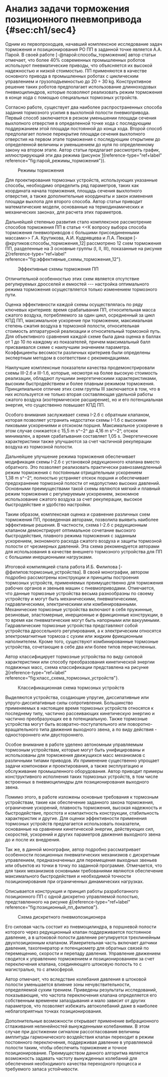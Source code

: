 # Анализ задачи торможения позиционного пневмопривода {#sec:ch1/sec4}

Одним из первопроходцев, начавший комплексное исследование задач
торможения и позиционирования РО ПП в заданной точке является А.А.
Парой. В своей работе [-@парой:способы_торможения] автор статьи
отмечает, что более 40% современных промышленных роботов используют
пневматические приводы, что объясняется их высокой надежностью и низкой
стоимостью. ПП применяются в качестве основного привода в промышленных
роботах с циклическим управлением и грузоподъемностью до
20 $\div$ 30 kg. Конструктивное решение таких роботов предполагает
использование длинноходовых пневмоцилиндров, которые позволяют
реализовать режим торможения в конце хода с помощью специальных
тормозных устройств.

Согласно работе, существует два наиболее распространенных способа
задания тормозного усилия в выхлопной полости пневмопривода. Первый
способ заключается в резком уменьшении площади сечения выхлопного
отверстия в определенной точке хода с последующим поддержанием этой
площади постоянной до конца хода. Второй способ предполагает полное
перекрытие площади сечения выхлопного отверстия на первом этапе
торможения с последующим открытием до определенной величины и
уменьшением до нуля по определенному закону на втором этапе. Автор
статьи предлагает рассмотреть график, иллюстрирующий эти два режима
(рисунок [1](#fig:парой_режимы_торможения){reference-type="ref+label"
reference="fig:парой_режимы_торможения"}).

<figure id="fig:парой_режимы_торможения">

<figcaption>Режимы торможения</figcaption>
</figure>

Для проектирования тормозных устройств, использующих указанные способы,
необходимо определить ряд параметров, таких как координата начала
торможения, площадь сечения выхлопного отверстия, а также дополнительные
координаты и закон изменения площади выхлопа для второго способа. Автор
статьи приводит математические модели, основанные на термодинамических и
механических законах, для расчета этих параметров.

Дальнейшей степенью развития стало комплексное рассмотрение способов
торможения ПП в статье \<\<К вопросу выбора способа торможения
пневмоприводов с большими присоединенными массами\>\> Г.А. Крутикова,
А.И. Кудрявцева и Л.А. Пекаря [-@крутиков:способы_торможения_12]
рассмотрено 12 схем торможения ПП, разделенные на 3 основные группы (I,
II, III), показанные на рисунке
[2](#fig:эффективные_схемы_торможения_12){reference-type="ref+label"
reference="fig:эффективные_схемы_торможения_12"}.

<figure id="fig:эффективные_схемы_торможения_12">

<figcaption>Эффективные схемы торможения ПП</figcaption>
</figure>

Отличительной особенностью этих схем является отсутствие регулируемых
дросселей и емкостей --- настройка оптимального режима торможения
осуществляется только изменением тормозного пути.

Оценка эффективности каждой схемы осуществлялась по ряду ключевых
критериев: время срабатывания ПП, относительная масса сжатого воздуха,
потребляемого за один цикл, осредненный за цикл КПД ПП, максимальное
ускорение при торможении, максимальная степень сжатия воздуха в
тормозной полости, относительная стоимость аппаратурной реализации и
относительный тормозной путь. Для объективного сравнения каждой схеме
была дана оценка в баллах от 1 до 10 по каждому из показателей, причем
максимальный балл присваивался схеме с наилучшим значением параметра.
Коэффициенты весомости различных критериев были определены экспертным
методом в соответствии с рекомендациями.

Наилучшие комплексные показатели качества продемонстрировали схемы
III-2.б и III-1.б, которые, несмотря на более высокую стоимость
реализации, обладают лучшими энергетическими характеристиками, высоким
быстродействием и более плавным режимом торможения. Принципиальное
отличие этих схем группы III заключается в том, что в них используется
не только вторая составляющая удельной работы сжатого воздуха
(изотермическое расширение), но и его потенциальная энергия, что
существенно повышает КПД ПП.

Особого внимания заслуживает схема I-2.б с обратным клапаном, которая
позволяет устранить недостатки схемы I-1.б с высокими пиковыми
ускорениями и отскоком поршня. Максимальное ускорение в этом случае
снижается с 15,5 m s^−2^ до 4,16 m s^−2^, отскок минимален, а время
срабатывания составляет 1,05 s. Энергетические характеристики также
улучшаются за счет частичной рекуперации воздуха из тормозной полости.

Дальнейшее улучшение режима торможения обеспечивает модификация схемы
I-2.б с установкой редукционного клапана вместо обратного. Это позволяет
реализовать практически равнозамедленный режим торможения с постоянным
отрицательным ускорением 1,38 m s^−2^, полностью устраняет отскок поршня
и обеспечивает предохранение тормозной полости от недопустимо высоких
давлений. Основными преимуществами такой схемы являются мягкий и плавный
режим торможения с регулируемым ускорением, экономное использование
сжатого воздуха за счет рекуперации, высокое быстродействие и удобство
настройки.

Таким образом, комплексная оценка и сравнение различных схем торможения
ПП, проведенная авторами, позволила выявить наиболее эффективные
решения. В частности, схема I-2.б с редукционным клапаном демонстрирует
оптимальное сочетание высокого быстродействия, плавного режима
торможения с заданным ускорением, экономного расхода сжатого воздуха и
защиты тормозной полости от чрезмерных давлений. Эта схема рекомендуется
авторами для использования в качестве внешнего тормозного устройства для
ПП с большими инерционными нагрузками.

Итоговой компиляцией стала работа И.Б. Филипова
[-@филипов:тормозные_устройства]. В своей монографии, автором подробно
рассмотрены конструкции и принципы построения тормозных устройств,
применяемых преимущественно для торможения рабочих органов и звеньев
машин с пневмоприводами. Отмечается, что данные тормозные устройства
весьма разнообразны по своему устройству и могут быть механическими,
пневматическими, гидравлическими, электрическими или комбинированными.
Механические тормозные устройства включают в себя пружинные, резиновые,
эластомерные, инерционные и фрикционные конструкции, в то время как
пневматические могут быть напорными или вакуумными. Гидравлические
тормозные устройства представляют собой устройства дроссельного
регулирования, а к электрическим относятся электромагнитные тормоза с
сухим или жидким фрикционным наполнителем. Кроме того, существуют
комбинированные тормозные устройства, сочетающие в себе два или более
типов перечисленных.

Автор классифицирует тормозные устройства по виду силовой характеристики
или способу преобразования кинетической энергии подвижных масс, схема
классификации представлена на рисунке
[3](#fig:класс_схема_тормозных_устройств){reference-type="ref+label"
reference="fig:класс_схема_тормозных_устройств"}.

<figure id="fig:класс_схема_тормозных_устройств">

<figcaption>Классификационная схема тормозных устройств</figcaption>
</figure>

Выделяются устройства, создающие упругие, диссипативные или
упруго-диссипативные силы сопротивления. Большинство применяемых в
настоящее время тормозных устройств относятся к последнему типу,
частично рассеивающих кинетическую энергию и частично преобразующих ее в
потенциальную. Также тормозные устройства могут быть
возвратно-поступательного или поворотно-вращательного типа движения
выходного звена, а по виду действия - одностороннего или двустороннего.

Особое внимание в работе уделено автономным управляемым тормозным
устройствам, которые могут быть унифицированы и использованы для
торможения движущихся масс механизмов с различными типами приводов. Их
применение существенно упрощает задачи компоновки и проектирования, а
также эксплуатацию и обслуживание промышленного оборудования. Автор
приводит примеры конструктивного исполнения таких тормозных устройств, в
том числе встроенных в пневмоцилиндры для позиционирования выходного
звена.

Помимо этого, в работе изложены основные требования к тормозным
устройствам, такие как обеспечение заданного закона торможения,
ограничение ускорений, плавность торможения, высокая надежность и
быстродействие, простота и компактность конструкции, стабильность
характеристик и другие. Для оценки эффективности применения тормозных
устройств предлагается использовать показатели, основанные на сравнении
кинетической энергии, действующих сил, скоростей, ускорений и других
параметров движения выходного звена до и после их внедрения.

Так же, в данной монографии, автор подробно рассматривает особенности
позиционных пневматических механизмов с дискретным управлением,
предназначенных для перемещения выходных звеньев или объектов из точки в
точку по заданной программе. Отмечается, что для таких механизмов
основными требованиями являются обеспечение максимального быстродействия
и необходимой точности позиционирования при ограниченных динамических
нагрузках.

Описывается конструкция и принцип работы разработанного позиционного ПП
с одной дискретно управляемой полостью, представленного на рисунке
[4](#fig:позиционный_пп_филипов){reference-type="ref+label"
reference="fig:позиционный_пп_филипов"}.

<figure id="fig:позиционный_пп_филипов">

<figcaption>Схема дискретного пневмопозиционера</figcaption>
</figure>

Его силовая часть состоит из пневмоцилиндра, в поршневой полости
которого через редукционный клапан поддерживается постоянное давление, а
в штоковой полости давление регулируется трехлинейным двухпозиционным
клапаном. Измерительная часть включает датчики давления, тахогенератор и
потенциометр для обратных связей по перемещению, скорости и перепаду
давления. Управление движением сводится к управлению торможением и
позиционированием за счет переключения клапана, соединяющего штоковую
полость то с магистралью, то с атмосферой.

Автор отмечает, что вследствие колебания давления в штоковой полости
уменьшается влияние зоны нечувствительности, определяемой сухим трением.
Приведены результаты исследований, показывающие, что частота
переключения клапана определяется его собственным временем запаздывания
и мало зависит от других параметров, что позволяет избежать
автоколебаний даже в наиболее неблагоприятных точках позиционирования.

Дополнительные возможности открывает применение вибрационного
сглаживания нелинейностей вынужденными колебаниями. В этом случае при
достижении сигналом рассогласования величины амплитуды гармонического
воздействия клапан переходит в режим постоянного переключения,
поддерживая давление в управляемой полости таким, чтобы обеспечить
торможение и точное позиционирование. Преимуществом данного алгоритма
является возможность задавать частоту вынужденных колебаний для
обеспечения необходимого качества переходного процесса и требуемого
запаса устойчивости.

